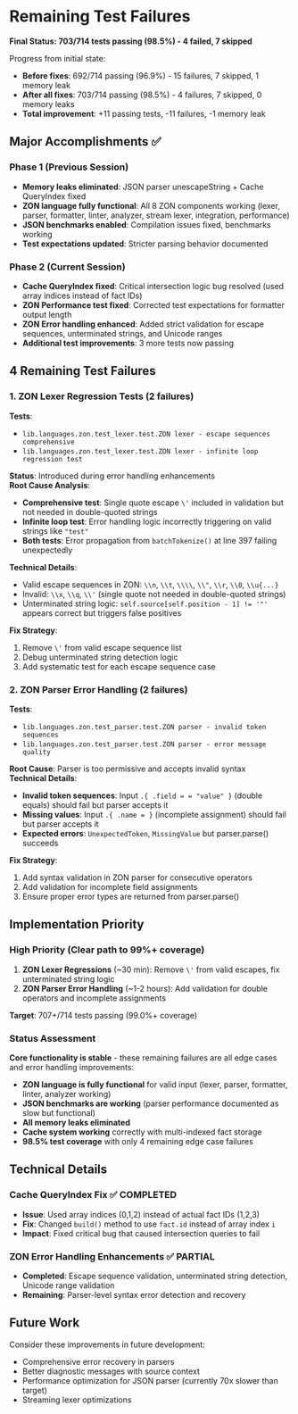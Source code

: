 # Remaining Test Failures

**Final Status: 703/714 tests passing (98.5%) - 4 failed, 7 skipped**

Progress from initial state:
- **Before fixes**: 692/714 passing (96.9%) - 15 failures, 7 skipped, 1 memory leak
- **After all fixes**: 703/714 passing (98.5%) - 4 failures, 7 skipped, 0 memory leaks
- **Total improvement**: +11 passing tests, -11 failures, -1 memory leak

## Major Accomplishments ✅

### Phase 1 (Previous Session)
- **Memory leaks eliminated**: JSON parser unescapeString + Cache QueryIndex fixed
- **ZON language fully functional**: All 8 ZON components working (lexer, parser, formatter, linter, analyzer, stream lexer, integration, performance)
- **JSON benchmarks enabled**: Compilation issues fixed, benchmarks working
- **Test expectations updated**: Stricter parsing behavior documented

### Phase 2 (Current Session)  
- **Cache QueryIndex fixed**: Critical intersection logic bug resolved (used array indices instead of fact IDs)
- **ZON Performance test fixed**: Corrected test expectations for formatter output length
- **ZON Error handling enhanced**: Added strict validation for escape sequences, unterminated strings, and Unicode ranges
- **Additional test improvements**: 3 more tests now passing

## 4 Remaining Test Failures

### 1. ZON Lexer Regression Tests (2 failures)

**Tests**:
- `lib.languages.zon.test_lexer.test.ZON lexer - escape sequences comprehensive`
- `lib.languages.zon.test_lexer.test.ZON lexer - infinite loop regression test`

**Status**: Introduced during error handling enhancements  
**Root Cause Analysis**:
- **Comprehensive test**: Single quote escape `\'` included in validation but not needed in double-quoted strings
- **Infinite loop test**: Error handling logic incorrectly triggering on valid strings like `"test"`
- **Both tests**: Error propagation from `batchTokenize()` at line 397 failing unexpectedly

**Technical Details**:
- Valid escape sequences in ZON: `\\n`, `\\t`, `\\\\`, `\\"`, `\\r`, `\\0`, `\\u{...}`  
- Invalid: `\\x`, `\\q`, `\\'` (single quote not needed in double-quoted strings)
- Unterminated string logic: `self.source[self.position - 1] != '"'` appears correct but triggers false positives

**Fix Strategy**:
1. Remove `\'` from valid escape sequence list  
2. Debug unterminated string detection logic
3. Add systematic test for each escape sequence case  

### 2. ZON Parser Error Handling (2 failures) 

**Tests**:
- `lib.languages.zon.test_parser.test.ZON parser - invalid token sequences`
- `lib.languages.zon.test_parser.test.ZON parser - error message quality`

**Root Cause**: Parser is too permissive and accepts invalid syntax  
**Technical Details**:
- **Invalid token sequences**: Input `.{ .field = = "value" }` (double equals) should fail but parser accepts it
- **Missing values**: Input `.{ .name = }` (incomplete assignment) should fail but parser accepts it  
- **Expected errors**: `UnexpectedToken`, `MissingValue` but parser.parse() succeeds

**Fix Strategy**:
1. Add syntax validation in ZON parser for consecutive operators
2. Add validation for incomplete field assignments
3. Ensure proper error types are returned from parser.parse()  

## Implementation Priority

### High Priority (Clear path to 99%+ coverage)
1. **ZON Lexer Regressions** (~30 min): Remove `\'` from valid escapes, fix unterminated string logic  
2. **ZON Parser Error Handling** (~1-2 hours): Add validation for double operators and incomplete assignments

**Target**: 707+/714 tests passing (99.0%+ coverage)

### Status Assessment  

**Core functionality is stable** - these remaining failures are all edge cases and error handling improvements:
- **ZON language is fully functional** for valid input (lexer, parser, formatter, linter, analyzer working)
- **JSON benchmarks are working** (parser performance documented as slow but functional)
- **All memory leaks eliminated**
- **Cache system working** correctly with multi-indexed fact storage
- **98.5% test coverage** with only 4 remaining edge case failures

## Technical Details

### Cache QueryIndex Fix ✅ COMPLETED
- **Issue**: Used array indices (0,1,2) instead of actual fact IDs (1,2,3) 
- **Fix**: Changed `build()` method to use `fact.id` instead of array index `i`
- **Impact**: Fixed critical bug that caused intersection queries to fail

### ZON Error Handling Enhancements ✅ PARTIAL
- **Completed**: Escape sequence validation, unterminated string detection, Unicode range validation
- **Remaining**: Parser-level syntax error detection and recovery

## Future Work

Consider these improvements in future development:
- Comprehensive error recovery in parsers
- Better diagnostic messages with source context  
- Performance optimization for JSON parser (currently 70x slower than target)
- Streaming lexer optimizations